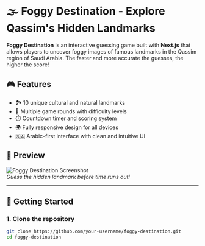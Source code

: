 # 🌫️ Foggy Destination - Explore Qassim's Hidden Landmarks

**Foggy Destination** is an interactive guessing game built with **Next.js** that allows players to uncover foggy images of famous landmarks in the Qassim region of Saudi Arabia. The faster and more accurate the guesses, the higher the score!

## 🎮 Features

- 🏞️ 10 unique cultural and natural landmarks
- 🔄 Multiple game rounds with difficulty levels
- ⏱️ Countdown timer and scoring system
- 🌍 Fully responsive design for all devices
- 🇸🇦 Arabic-first interface with clean and intuitive UI

## 📸 Preview

![Foggy Destination Screenshot](public/screenshot.png)  
*Guess the hidden landmark before time runs out!*

---

## 🚀 Getting Started

### 1. Clone the repository

```bash
git clone https://github.com/your-username/foggy-destination.git
cd foggy-destination
